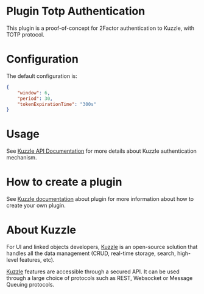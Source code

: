 # Plugin Totp Authentication

This plugin is a proof-of-concept for 2Factor authentication to Kuzzle, with TOTP protocol.

# Configuration

The default configuration is:

```json
{
    "window": 6,
    "period": 30,
    "tokenExpirationTime": "300s"
}
```

# Usage


See [Kuzzle API Documentation](http://docs.kuzzle.io/api-documentation/controller-auth/login/) for more details about Kuzzle authentication mechanism.

# How to create a plugin

See [Kuzzle documentation](http://docs.kuzzle.io/plugins-reference/) about plugin for more information about how to create your own plugin.

# About Kuzzle

For UI and linked objects developers, [Kuzzle](https://github.com/kuzzleio/kuzzle) is an open-source solution that handles all the data management
(CRUD, real-time storage, search, high-level features, etc).

[Kuzzle](https://github.com/kuzzleio/kuzzle) features are accessible through a secured API. It can be used through a large choice of protocols such as REST, Websocket or Message Queuing protocols.
